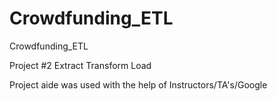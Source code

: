 # Crowdfunding_ETL
Crowdfunding_ETL

Project #2 Extract Transform Load 

Project aide was used with the help of Instructors/TA's/Google
